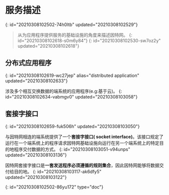 # 服务描述
{: id="20210308102502-74h0ltb" updated="20210308102529"}

> 从为应用程序提供服务的基础设施的角度来描述因特网。
> {: id="20210308102618-s0m6y84"}
{: id="20210308102530-sw7oz2y" updated="20210308102618"}

## 分布式应用程序
{: id="20210308102619-wc27jep" alias="distributed application" updated="20210308102633"}

涉及多个相互交换数据的端系统的应用程序(e.g:基于云)。
{: id="20210308102634-vabmgv0" updated="20210308103058"}

## 套接字接口
{: id="20210308102659-fuk506h" updated="20210308103050"}

与因特网相连的端系统提供了一个**套接字接口( socket interface)**。该接口规定了运行在一个端系统上的程序请求因特网基础设施向运行在另一个端系统上的特定目的地程序交付数据的方式。
{: id="20210308103051-v94unps" updated="20210308103136"}

因特网套接字接口是**一套发送程序必须遵循的规则集合**，因此因特网能够将数据交付给目的地。
{: id="20210308103117-ak6dfy5" updated="20210308103122"}


{: id="20210308102502-86yu172" type="doc"}
